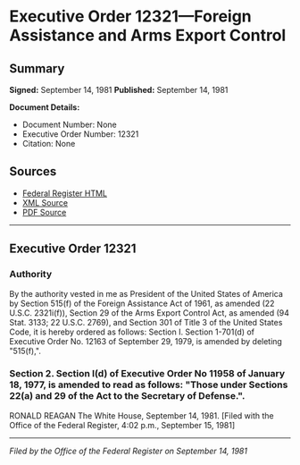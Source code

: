 # Executive Order 12321—Foreign Assistance and Arms Export Control

## Summary

**Signed:** September 14, 1981
**Published:** September 14, 1981

**Document Details:**
- Document Number: None
- Executive Order Number: 12321
- Citation: None

## Sources
- [Federal Register HTML](https://www.presidency.ucsb.edu/documents/executive-order-12321-foreign-assistance-and-arms-export-control)
- [XML Source](None)
- [PDF Source](None)

---

## Executive Order 12321

### Authority

By the authority vested in me as President of the United States of America by Section 515(f) of the Foreign Assistance Act of 1961, as amended (22 U.S.C. 2321i(f)), Section 29 of the Arms Export Control Act, as amended (94 Stat. 3133; 22 U.S.C. 2769), and Section 301 of Title 3 of the United States Code, it is hereby ordered as follows:
Section I. Section 1-701(d) of Executive Order No. 12163 of September 29, 1979, is amended by deleting "515(f),".

### Section 2. Section l(d) of Executive Order No 11958 of January 18, 1977, is amended to read as follows: "Those under Sections 22(a) and 29 of the Act to the Secretary of Defense.".

RONALD REAGAN
The White House,
September 14, 1981.
[Filed with the Office of the Federal Register, 4:02 p.m., September 15, 1981]

---

*Filed by the Office of the Federal Register on September 14, 1981*
